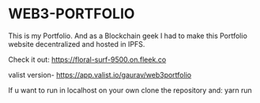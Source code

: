 # WEB3-PORTFOLIO
This is my Portfolio. And as a Blockchain geek I had to make this Portfolio website decentralized and hosted in IPFS.

Check it out:
https://floral-surf-9500.on.fleek.co

valist version-
https://app.valist.io/gaurav/web3portfolio

If u want to run in localhost on your own clone the repository and:
yarn run 
